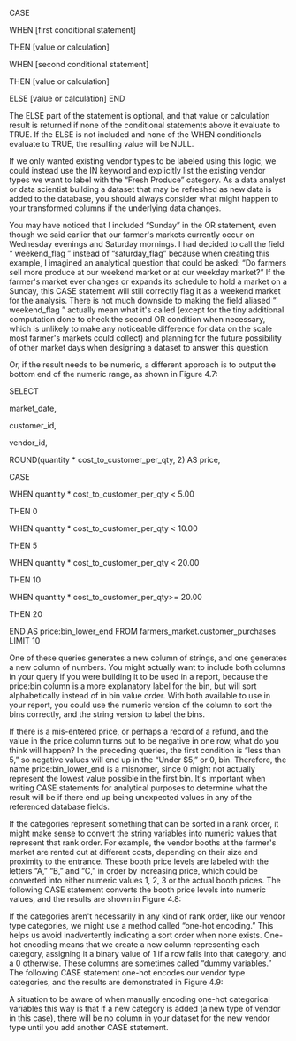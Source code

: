 CASE
   
 WHEN [first conditional statement] 
     
 THEN [value or calculation]
   
 WHEN [second conditional statement] 
     
 THEN [value or calculation]
   
 ELSE [value or calculation]
END

The ELSE part of the statement is optional, and that value or calculation result is returned if none of the conditional statements above it evaluate to TRUE. If the ELSE is not included and none of the WHEN conditionals evaluate to TRUE, the resulting value will be NULL.

If we only wanted existing vendor types to be labeled using this logic, we could instead use the IN keyword and explicitly list the existing vendor types we want to label with the “Fresh Produce” category. As a data analyst or data scientist building a dataset that may be refreshed as new data is added to the database, you should always consider what might happen to your transformed columns if the underlying data changes.

You may have noticed that I included “Sunday” in the OR statement, even though we said earlier that our farmer's markets currently occur on Wednesday evenings and Saturday mornings. I had decided to call the field “ weekend_flag ” instead of “saturday_flag” because when creating this example, I imagined an analytical question that could be asked: “Do farmers sell more produce at our weekend market or at our weekday market?” If the farmer's market ever changes or expands its schedule to hold a market on a Sunday, this CASE statement will still correctly flag it as a weekend market for the analysis. There is not much downside to making the field aliased “ weekend_flag ” actually mean what it's called (except for the tiny additional computation done to check the second OR condition when necessary, which is unlikely to make any noticeable difference for data on the scale most farmer's markets could collect) and planning for the future possibility of other market days when designing a dataset to answer this question.

Or, if the result needs to be numeric, a different approach is to output the bottom end of the numeric range, as shown in Figure 4.7:

SELECT 
   
 market_date, 
   
 customer_id, 
   
 vendor_id, 
   
 ROUND(quantity * cost_to_customer_per_qty, 2) AS price,
   
 CASE 
      
 WHEN quantity * cost_to_customer_per_qty < 5.00
          
 THEN 0
      
 WHEN quantity * cost_to_customer_per_qty < 10.00
          
 THEN 5
      
 WHEN quantity * cost_to_customer_per_qty < 20.00 
          
 THEN 10
      
 WHEN quantity * cost_to_customer_per_qty>= 20.00 
          
 THEN 20
  
 END AS price:bin_lower_end
FROM farmers_market.customer_purchases
LIMIT 10

One of these queries generates a new column of strings, and one generates a new column of numbers. You might actually want to include both columns in your query if you were building it to be used in a report, because the price:bin column is a more explanatory label for the bin, but will sort alphabetically instead of in bin value order. With both available to use in your report, you could use the numeric version of the column to sort the bins correctly, and the string version to label the bins.

If there is a mis-entered price, or perhaps a record of a refund, and the value in the price column turns out to be negative in one row, what do you think will happen? In the preceding queries, the first condition is “less than 5,” so negative values will end up in the “Under $5,” or 0, bin. Therefore, the name price:bin_lower_end is a misnomer, since 0 might not actually represent the lowest value possible in the first bin. It's important when writing CASE statements for analytical purposes to determine what the result will be if there end up being unexpected values in any of the referenced database fields.

If the categories represent something that can be sorted in a rank order, it might make sense to convert the string variables into numeric values that represent that rank order. For example, the vendor booths at the farmer's market are rented out at different costs, depending on their size and proximity to the entrance. These booth price levels are labeled with the letters “A,” “B,” and “C,” in order by increasing price, which could be converted into either numeric values 1, 2, 3 or the actual booth prices. The following CASE statement converts the booth price levels into numeric values, and the results are shown in Figure 4.8:

If the categories aren't necessarily in any kind of rank order, like our vendor type categories, we might use a method called “one-hot encoding.” This helps us avoid inadvertently indicating a sort order when none exists. One-hot encoding means that we create a new column representing each category, assigning it a binary value of 1 if a row falls into that category, and a 0 otherwise. These columns are sometimes called “dummy variables.” The following CASE statement one-hot encodes our vendor type categories, and the results are demonstrated in Figure 4.9:

A situation to be aware of when manually encoding one-hot categorical variables this way is that if a new category is added (a new type of vendor in this case), there will be no column in your dataset for the new vendor type until you add another CASE statement.

